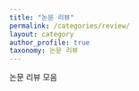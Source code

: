 ```yaml
---
title: "논문 리뷰"
permalink: /categories/review/
layout: category
author_profile: true
taxonomy: 논문 리뷰
---
```


논문 리뷰 모음